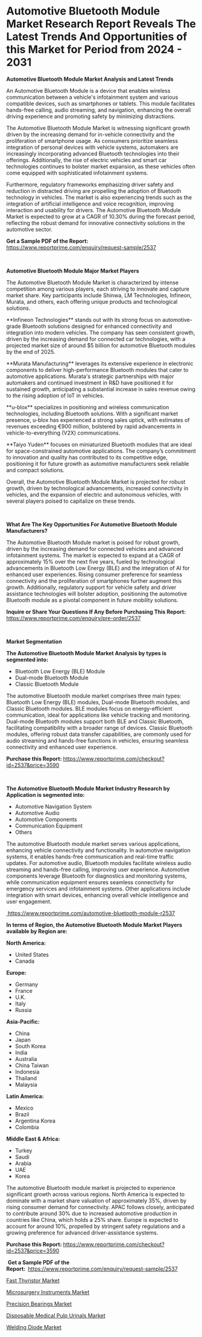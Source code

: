 <p><h1>Automotive Bluetooth Module Market Research Report Reveals The Latest Trends And Opportunities of this Market for Period from 2024 - 2031</h1></p><p><strong>Automotive Bluetooth Module Market Analysis and Latest Trends</strong></p>
<p><p>An Automotive Bluetooth Module is a device that enables wireless communication between a vehicle's infotainment system and various compatible devices, such as smartphones or tablets. This module facilitates hands-free calling, audio streaming, and navigation, enhancing the overall driving experience and promoting safety by minimizing distractions. </p><p>The Automotive Bluetooth Module Market is witnessing significant growth driven by the increasing demand for in-vehicle connectivity and the proliferation of smartphone usage. As consumers prioritize seamless integration of personal devices with vehicle systems, automakers are increasingly incorporating advanced Bluetooth technologies into their offerings. Additionally, the rise of electric vehicles and smart car technologies continues to bolster market expansion, as these vehicles often come equipped with sophisticated infotainment systems.</p><p>Furthermore, regulatory frameworks emphasizing driver safety and reduction in distracted driving are propelling the adoption of Bluetooth technology in vehicles. The market is also experiencing trends such as the integration of artificial intelligence and voice recognition, improving interaction and usability for drivers. The Automotive Bluetooth Module Market is expected to grow at a CAGR of 10.30% during the forecast period, reflecting the robust demand for innovative connectivity solutions in the automotive sector.</p></p>
<p><strong>Get a Sample PDF of the Report:&nbsp;</strong> <a href="https://www.reportprime.com/enquiry/request-sample/2537">https://www.reportprime.com/enquiry/request-sample/2537</a></p>
<p>&nbsp;</p>
<p><strong>Automotive Bluetooth Module Major Market Players</strong></p>
<p><p>The Automotive Bluetooth Module Market is characterized by intense competition among various players, each striving to innovate and capture market share. Key participants include Shinwa, LM Technologies, Infineon, Murata, and others, each offering unique products and technological solutions.</p><p>**Infineon Technologies** stands out with its strong focus on automotive-grade Bluetooth solutions designed for enhanced connectivity and integration into modern vehicles. The company has seen consistent growth, driven by the increasing demand for connected car technologies, with a projected market size of around $5 billion for automotive Bluetooth modules by the end of 2025.</p><p>**Murata Manufacturing** leverages its extensive experience in electronic components to deliver high-performance Bluetooth modules that cater to automotive applications. Murata's strategic partnerships with major automakers and continued investment in R&D have positioned it for sustained growth, anticipating a substantial increase in sales revenue owing to the rising adoption of IoT in vehicles.</p><p>**u-blox** specializes in positioning and wireless communication technologies, including Bluetooth solutions. With a significant market presence, u-blox has experienced a strong sales uptick, with estimates of revenues exceeding €900 million, bolstered by rapid advancements in vehicle-to-everything (V2X) communications.</p><p>**Taiyo Yuden** focuses on miniaturized Bluetooth modules that are ideal for space-constrained automotive applications. The company’s commitment to innovation and quality has contributed to its competitive edge, positioning it for future growth as automotive manufacturers seek reliable and compact solutions.</p><p>Overall, the Automotive Bluetooth Module Market is projected for robust growth, driven by technological advancements, increased connectivity in vehicles, and the expansion of electric and autonomous vehicles, with several players poised to capitalize on these trends.</p></p>
<p>&nbsp;</p>
<p><strong>What Are The Key Opportunities For Automotive Bluetooth Module Manufacturers?</strong></p>
<p><p>The Automotive Bluetooth Module market is poised for robust growth, driven by the increasing demand for connected vehicles and advanced infotainment systems. The market is expected to expand at a CAGR of approximately 15% over the next five years, fueled by technological advancements in Bluetooth Low Energy (BLE) and the integration of AI for enhanced user experiences. Rising consumer preference for seamless connectivity and the proliferation of smartphones further augment this growth. Additionally, regulatory support for vehicle safety and driver assistance technologies will bolster adoption, positioning the automotive Bluetooth module as a pivotal component in future mobility solutions.</p></p>
<p><strong>Inquire or Share Your Questions If Any Before Purchasing This Report:</strong> <a href="https://www.reportprime.com/enquiry/pre-order/2537">https://www.reportprime.com/enquiry/pre-order/2537</a></p>
<p>&nbsp;</p>
<p><strong>Market Segmentation</strong></p>
<p><strong>The Automotive Bluetooth Module Market Analysis by types is segmented into:</strong></p>
<p><ul><li>Bluetooth Low Energy (BLE) Module</li><li>Dual-mode Bluetooth Module</li><li>Classic Bluetooth Module</li></ul></p>
<p><p>The automotive Bluetooth module market comprises three main types: Bluetooth Low Energy (BLE) modules, Dual-mode Bluetooth modules, and Classic Bluetooth modules. BLE modules focus on energy-efficient communication, ideal for applications like vehicle tracking and monitoring. Dual-mode Bluetooth modules support both BLE and Classic Bluetooth, facilitating compatibility with a broader range of devices. Classic Bluetooth modules, offering robust data transfer capabilities, are commonly used for audio streaming and hands-free functions in vehicles, ensuring seamless connectivity and enhanced user experience.</p></p>
<p><strong>Purchase this Report:&nbsp;</strong><a href="https://www.reportprime.com/checkout?id=2537&price=3590">https://www.reportprime.com/checkout?id=2537&price=3590</a></p>
<p>&nbsp;</p>
<p><strong>The Automotive Bluetooth Module Market Industry Research by Application is segmented into:</strong></p>
<p><ul><li>Automotive Navigation System</li><li>Automotive Audio</li><li>Automotive Components</li><li>Communication Equipment</li><li>Others</li></ul></p>
<p><p>The automotive Bluetooth module market serves various applications, enhancing vehicle connectivity and functionality. In automotive navigation systems, it enables hands-free communication and real-time traffic updates. For automotive audio, Bluetooth modules facilitate wireless audio streaming and hands-free calling, improving user experience. Automotive components leverage Bluetooth for diagnostics and monitoring systems, while communication equipment ensures seamless connectivity for emergency services and infotainment systems. Other applications include integration with smart devices, enhancing overall vehicle intelligence and user engagement.</p></p>
<p><a href="https://www.reportprime.com/automotive-bluetooth-module-r2537">&nbsp;https://www.reportprime.com/automotive-bluetooth-module-r2537</a></p>
<p><strong>In terms of Region, the Automotive Bluetooth Module Market Players available by Region are:</strong></p>
<p>
    <p> <strong> North America: </strong>
        <ul>
            <li>United States</li>
            <li>Canada</li>
        </ul>
        </p> 
    <p> <strong> Europe: </strong>
        <ul>
            <li>Germany</li>
            <li>France</li>
            <li>U.K.</li>
            <li>Italy</li>
            <li>Russia</li>
        </ul>
        </p> 
    <p> <strong> Asia-Pacific: </strong>
        <ul>
            <li>China</li>
            <li>Japan</li>
            <li>South Korea</li>
            <li>India</li>
            <li>Australia</li>
            <li>China Taiwan</li>
            <li>Indonesia</li>
            <li>Thailand</li>
            <li>Malaysia</li>
        </ul>
        </p> 
    <p> <strong> Latin America: </strong>
        <ul>
            <li>Mexico</li>
            <li>Brazil</li>
            <li>Argentina Korea</li>
            <li>Colombia</li>
        </ul>
        </p> 
    <p> <strong> Middle East & Africa: </strong>
        <ul>
            <li>Turkey</li>
            <li>Saudi</li>
            <li>Arabia</li>
            <li>UAE</li>
            <li>Korea</li>
        </ul>
    </p>
    </p>
<p><p>The automotive Bluetooth module market is projected to experience significant growth across various regions. North America is expected to dominate with a market share valuation of approximately 35%, driven by rising consumer demand for connectivity. APAC follows closely, anticipated to contribute around 30% due to increased automotive production in countries like China, which holds a 25% share. Europe is expected to account for around 10%, propelled by stringent safety regulations and a growing preference for advanced driver-assistance systems.</p></p>
<p><strong>Purchase this Report: </strong><a href="https://www.reportprime.com/checkout?id=2537&price=3590">https://www.reportprime.com/checkout?id=2537&price=3590</a></p>
<p>&nbsp;<strong>Get a Sample PDF of the Report:&nbsp;&nbsp;</strong><a href="https://www.reportprime.com/enquiry/request-sample/2537">https://www.reportprime.com/enquiry/request-sample/2537</a></p>
<p><strong></strong></p>
<p><p><a href="https://github.com/ChiragRP21/Market-Research-Report-List-6/blob/main/fast-thyristor-market.md">Fast Thyristor Market</a></p><p><a href="https://issuu.com/reportprime-2/docs/microsurgery-instruments-market-siz_6ea03387b10348">Microsurgery Instruments Market</a></p><p><a href="https://www.linkedin.com/pulse/global-market-pulse-trends-growth-analysis-precision-bearings-4os7f?trackingId=%2FemYnlHRQX25hLzeTz4jeg%3D%3D">Precision Bearings Market</a></p><p><a href="https://issuu.com/reportprime-2/docs/disposable-medical-pulp-urinals-mar_42f6089733238a">Disposable Medical Pulp Urinals Market</a></p><p><a href="https://github.com/JakirUddin511/Market-Research-Report-List-1/blob/main/welding-diode-market.md">Welding Diode Market</a></p></p>